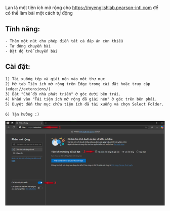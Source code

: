 #

Lan là một tiện ích mở rộng cho https://myenglishlab.pearson-intl.com để có thể làm bài một cách tự động

## Tính năng:

    - Thêm một nút cho phép điền tất cả đáp án còn thiếu
    - Tự động chuyển bài
    - Đặt độ trễ chuyển bài

## Cài đặt:

    1) Tải xuống tệp và giải nén vào một thư mục
    2) Mở tab Tiện ích mở rộng trên Edge trong cài đặt hoặc truy cập (edge://extensions/)
    3) Bật "Chế độ nhà phát triển" ở góc dưới bên trái.
    4) Nhấn vào "Tải tiện ích mở rộng đã giải nén" ở góc trên bên phải.
    5) Duyệt đến thư mục chứa tiện ích đã tải xuống và chọn Select Folder.

    6) Tận hưởng :)

![Cài đặt](https://github.com/tuanvuchu/Lan/blob/main/015e7a22-b537-4354-962b-2151102cd899.png?raw=true)
